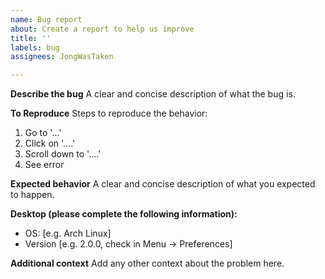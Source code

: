```yaml
---
name: Bug report
about: Create a report to help us improve
title: ''
labels: bug
assignees: JongWasTaken

---
```


**Describe the bug**
A clear and concise description of what the bug is.

**To Reproduce**
Steps to reproduce the behavior:
1. Go to '...'
2. Click on '....'
3. Scroll down to '....'
4. See error

**Expected behavior**
A clear and concise description of what you expected to happen.

**Desktop (please complete the following information):**
 - OS: [e.g. Arch Linux]
 - Version [e.g. 2.0.0, check in Menu -> Preferences]

**Additional context**
Add any other context about the problem here.
